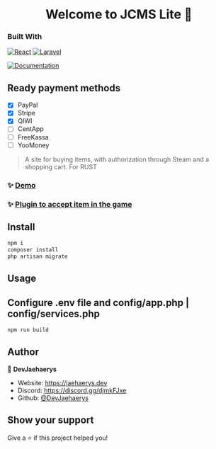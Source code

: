 <h1 align="center">Welcome to JCMS Lite 👋</h1>

### Built With

[![React][React.js]][React-url]
[![Laravel][Laravel.com]][Laravel-url]
<p>
  <a href="https://jaehaerys.dev/getting-started" target="_blank">
    <img alt="Documentation" src="https://img.shields.io/badge/documentation-yes-brightgreen.svg" />
  </a>
</p>

## Ready payment methods
* [x] PayPal
* [x] Stripe
* [x] QIWI
* [ ] CentApp
* [ ] FreeKassa
* [ ] YooMoney

> A site for buying items, with authorization through Steam and a shopping cart. For RUST

### ✨ [Demo](https://lite.jaehaerys.dev)
### ✨ [Plugin to accept item in the game](https://github.com/DevJaehaerys/ingame-cart)

## Install

```sh
npm i
composer install
php artisan migrate
```

## Usage
## Configure .env file and config/app.php  | config/services.php 
```sh
npm run build

```

## Author

👤 **DevJaehaerys**

* Website: https://jaehaerys.dev
* Discord: https://discord.gg/djmkFJxe
* Github: [@DevJaehaerys](https://github.com/DevJaehaerys)


## Show your support

Give a ⭐️ if this project helped you!

<!-- MARKDOWN LINKS & IMAGES -->
<!-- https://www.markdownguide.org/basic-syntax/#reference-style-links -->
[React.js]: https://img.shields.io/badge/React-20232A?style=for-the-badge&logo=react&logoColor=61DAFB
[React-url]: https://reactjs.org/
[Laravel.com]: https://img.shields.io/badge/Laravel-FF2D20?style=for-the-badge&logo=laravel&logoColor=white
[Laravel-url]: https://laravel.com
